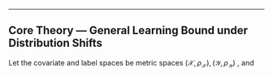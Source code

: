 ---

## Core Theory — General Learning Bound under Distribution Shifts

Let the covariate and label spaces be metric spaces $(\mathcal{X} ,\rho _{\mathcal{X}}), (\mathcal{Y} ,\rho _{\mathcal{Y}})$ , and
